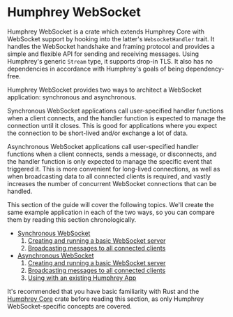 # Humphrey WebSocket
Humphrey WebSocket is a crate which extends Humphrey Core with WebSocket support by hooking into the latter's `WebsocketHandler` trait. It handles the WebSocket handshake and framing protocol and provides a simple and flexible API for sending and receiving messages. Using Humphrey's generic `Stream` type, it supports drop-in TLS. It also has no dependencies in accordance with Humphrey's goals of being dependency-free.

Humphrey WebSocket provides two ways to architect a WebSocket application: synchronous and asynchronous.

Synchronous WebSocket applications call user-specified handler functions when a client connects, and the handler function is expected to manage the connection until it closes. This is good for applications where you expect the connection to be short-lived and/or exchange a lot of data.

Asynchronous WebSocket applications call user-specified handler functions when a client connects, sends a message, or disconnects, and the handler function is only expected to manage the specific event that triggered it. This is more convenient for long-lived connections, as well as when broadcasting data to all connected clients is required, and vastly increases the number of concurrent WebSocket connections that can be handled.

This section of the guide will cover the following topics. We'll create the same example application in each of the two ways, so you can compare them by reading this section chronologically.

- [Synchronous WebSocket](websocket/sync/index.md)
  1. [Creating and running a basic WebSocket server](sync/getting-started.md)
  2. [Broadcasting messages to all connected clients](sync/broadcasting-messages.md)
- [Asynchronous WebSocket](websocket/async/index.md)
  1. [Creating and running a basic WebSocket server](async/getting-started.md)
  2. [Broadcasting messages to all connected clients](async/broadcasting-messages.md)
  3. [Using with an existing Humphrey App](async/linking.md)

It's recommended that you have basic familiarity with Rust and the [Humphrey Core](../core/index.md) crate before reading this section, as only Humphrey WebSocket-specific concepts are covered.